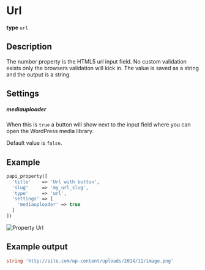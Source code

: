 # Url

**type** `url`

## Description

The number property is the HTML5 url input field. No custom validation exists only the browsers validation will kick in. The value is saved as a string and the output is a string.

## Settings

##### mediauploader

When this is `true` a button will show next to the input field where you can open the WordPress media library.

Default value is `false`.

## Example

```php
papi_property([
  'title'    => 'Url with button',
  'slug'     => 'my_url_slug',
  'type'     => 'url',
  'settings' => [
    'mediauploader' => true
  ]
])
```

![Property Url](/assets/images/docs/property-url.png)

## Example output

```php
string 'http://site.com/wp-content/uploads/2014/11/image.png'
```
